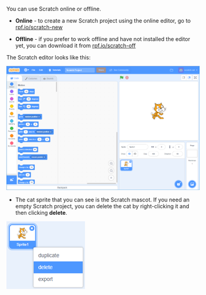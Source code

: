 You can use Scratch online or offline.

+ **Online** - to create a new Scratch project using the online editor, go to <a href="http://rpf.io/scratch-new" target="_blank">rpf.io/scratch-new</a>

+ **Offline** - if you prefer to work offline and have not installed the editor yet, you can download it from <a href="http://rpf.io/scratch-off" target="_blank">rpf.io/scratch-off</a>

The Scratch editor looks like this:

![screenshot](images/scratch-editor.png)

+ The cat sprite that you can see is the Scratch mascot. If you need an empty Scratch project, you can delete the cat by right-clicking it and then clicking **delete**.

![screenshot](images/delete.png)
